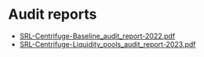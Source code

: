 # Audit reports
* [SRL-Centrifuge-Baseline_audit_report-2022.pdf](./SRL-Centrifuge-Baseline_audit_report-2022.pdf)
* [SRL-Centrifuge-Liquidity_pools_audit_report-2023.pdf](./SRL-Centrifuge-Liquidity_pools_audit_report-2023.pdf)
